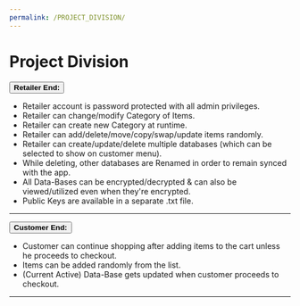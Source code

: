 ```yaml
---
permalink: /PROJECT_DIVISION/
---
```


<body>
  <h1>Project Division</h1>
  <button class="accordion"><b>Retailer End:</b></button>
  <div class="panel">
    <ul>
      <li>Retailer account is password protected with all admin privileges.</li>
      <li>Retailer can change/modify Category of Items.</li>
      <li>Retailer can create new Category at runtime.</li>
      <li>Retailer can add/delete/move/copy/swap/update items randomly.</li>
      <li>Retailer can create/update/delete multiple databases (which can be selected to show on customer menu).</li>
      <li>While deleting, other databases are Renamed in order to remain synced with the app.</li>
      <li>All Data-Bases can be encrypted/decrypted & can also be viewed/utilized even when they're encrypted.</li>
      <li>Public Keys are available in a separate .txt file.</li>
    </ul>
    <hr>
  </div>
  
  <button class="accordion"><b>Customer End:</b></button>
  <div class="panel">
    <ul>
      <li>Customer can continue shopping after adding items to the cart unless he proceeds to checkout.</li>
      <li>Items can be added randomly from the list.</li>
      <li>(Current Active) Data-Base gets updated when customer proceeds to checkout.</li>
    </ul>
    <hr>
  </div>

  <script>
    {% include scripts/accordion.js %}
  </script>
</body>
